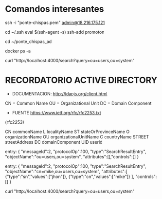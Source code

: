 # Comandos interesantes

ssh -i "ponte-chispas.pem" admin@18.216.175.121

cd ~/.ssh
eval $(ssh-agent -s)
ssh-add promoton

cd ~/ponte_chispas_ad

docker ps -a

curl "http://localhost:4000/search?query=ou=users,ou=system"


# RECORDATORIO ACTIVE DIRECTORY

- DOCUMENTACION: http://ldapjs.org/client.html

CN = Common Name
OU = Organizational Unit
DC = Domain Component


- FUENTE https://www.ietf.org/rfc/rfc2253.txt  

(rfc2253)

CN      commonName
L       localityName
ST      stateOrProvinceName
O       organizationName
OU      organizationalUnitName
C       countryName
STREET  streetAddress
DC      domainComponent
UID     userid





entry: {
    "messageId":2,
    "protocolOp":100,
    "type":"SearchResultEntry",
    "objectName":"ou=users,ou=system",
    "attributes":[],"controls":[]
}

entry: {
    "messageId":2,
    "protocolOp":100,
    "type":"SearchResultEntry",
    "objectName":"cn=mike,ou=users,ou=system",
    "attributes":[
        {"type":"sn","values":["jhon"]},
        {"type":"cn","values":["mike"]}
    ],
    "controls":[]
}

curl "http://localhost:4000/search?query=ou=users,ou=system"
